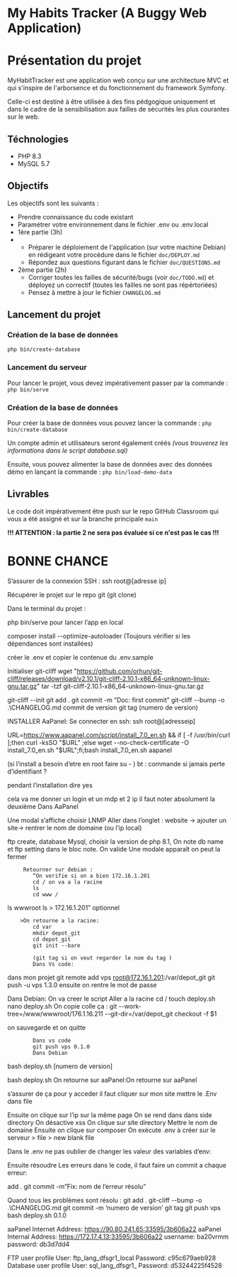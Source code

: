 # My Habits Tracker (A Buggy Web Application)

# Présentation du projet

MyHabitTracker est une application web conçu sur une architecture MVC et qui s'inspire de l'arborsence et du fonctionnement du framework Symfony.

Celle-ci est destiné à être utilisée à des fins pédgogique uniquement et dans le cadre de la sensibilisation aux failles de sécurités les plus courantes sur le web.

## Téchnologies

- PHP 8.3
- MySQL 5.7

## Objectifs

Les objectifs sont les suivants :

* Prendre connaissance du code existant
* Paramétrer votre environnement dans le fichier .env ou .env.local
* 1ère partie (3h)
* * Préparer le déploiement de l'application (sur votre machine Debian) en rédigeant votre procédure dans le fichier `doc/DEPLOY.md`
  * Répondez aux questions figurant dans le fichier `doc/QUESTIONS.md`
* 2ème partie (2h)
  * Corriger toutes les failles de sécurité/bugs (voir `doc/TODO.md`) et déployez un correctif (toutes les failles ne sont pas répértoriées)
  * Pensez à mettre à jour le fichier `CHANGELOG.md`

## Lancement du projet

### Création de la base de données

```
php bin/create-database
```

### Lancement du serveur

Pour lancer le projet, vous devez impérativement passer par la commande : `php bin/serve`

### Création de la base de données

Pour créer la base de données vous pouvez lancer la commande : `php bin/create-database `

Un compte admin et utilisateurs seront également créés *(vous trouverez les informations dans le script database.sql)*

Ensuite, vous pouvez alimenter la base de données avec des données démo en lançant la commande : `php bin/load-demo-data`

## Livrables

Le code doit impérativement être push sur le repo GitHub Classroom qui vous a été assigné et sur la branche principale `main`

**!!! ATTENTION : la partie 2 ne sera pas évaluée si ce n'est pas le cas !!!**

# BONNE CHANCE



S’assurer de la connexion SSH : ssh root@[adresse ip]

Récupérer le projet sur le repo git (git clone)

Dans le terminal du projet :

php bin/serve pour lancer l’app en local

composer install --optimize-autoloader (Toujours vérifier si les dépendances sont installées)

créer le .env et copier le contenue du .env.sample

Initialiser git-cliff
wget "https://github.com/orhun/git-cliff/releases/download/v2.10.1/git-cliff-2.10.1-x86_64-unknown-linux-gnu.tar.gz"
tar -tzf git-cliff-2.10.1-x86_64-unknown-linux-gnu.tar.gz

git-cliff --init
git add .
git  commit -m “Doc: first commit”
git-cliff --bump -o .\CHANGELOG.md
commit de version
git tag (numero de version)


INSTALLER AaPanel:
Se connecter en ssh: ssh root@[adresseip]

URL=https://www.aapanel.com/script/install_7.0_en.sh && if [ -f /usr/bin/curl ];then curl -ksSO "$URL" ;else wget --no-check-certificate -O install_7.0_en.sh "$URL";fi;bash install_7.0_en.sh aapanel


(si l’install a besoin d’etre en root faire su - )
bt : commande si jamais perte d’identifiant ?

pendant l’installation dire yes

cela va me donner  un login et un mdp et 2 ip il faut noter absolument la deuxième
Dans AaPanel

Une modal s’affiche choisir LNMP
Aller dans l’onglet :
website -> ajouter un site-> rentrer le nom de domaine (ou l’ip local)

ftp create, database Mysql, choisir la version de php 8.1,
On note db name et ftp setting dans le bloc note.
On valide
Une modale apparaît  on peut la fermer



		 Retourner sur debian :
			“On verifie si on a bien 172.16.1.201
			cd / on va a la racine
			ls
			cd www /
ls
wwwroot
ls > 172.16.1.201” optionnel

		>On retourne a la racine:
			cd var
			mkdir depot_git	
			cd depot_git
			git init --bare

			(git tag si on veut regarder le nom du tag )
			Dans Vs code:
dans mon projet
git remote add vps root@172.16.1.201:/var/depot_git
git push -u vps 1.3.0
ensuite on rentre le mot de passe

Dans Debian:
On va creer le script
Aller a la racine cd /
touch deploy.sh
nano deploy.sh
On copie colle ça :
git --work-tree=/www/wwwroot/176.1.16.211 --git-dir=/var/depot_git checkout -f $1

on sauvegarde et on quitte


			Dans vs code
			git push vps 0.1.0
			Dans Debian
bash deploy.sh [numero de version]


bash deploy.sh <numero de version>On retourne sur aaPanel:On retourne sur aaPanel


s’assurer de ça  pour y acceder il faut cliquer sur mon site  mettre le .Env dans file

Ensuite on clique sur l’ip sur la même page
On se rend dans dans side directory
On désactive xss
On clique sur site directory
Mettre le nom de domaine
Ensuite on clique sur composer
On exécute
.env à créer sur le serveur > file > new blank file

Dans le .env ne pas oublier de changer les valeur des variables d’env:


Ensuite résoudre Les erreurs dans le code, il faut faire un commit a chaque erreur:

add .
git commit -m”Fix: nom de l’erreur résolu”

Quand tous les problèmes sont résolu :
git add .
git-cliff --bump -o .\CHANGELOG.md
git commit -m ’numero de version’
git tag <numero de version>
git push vps <nom du tag>
bash deploy.sh 0.1.0

aaPanel Internet Address: https://90.80.241.65:33595/3b606a22
aaPanel Internal Address: https://172.17.4.13:33595/3b606a22
username: ba20vrmm
password: db3d7dd4



FTP user profile
User: ftp_lang_dfsgr1_local
Password: c95c679aeb928
Database user profile
User: sql_lang_dfsgr1_
Password: d53244225f4528


